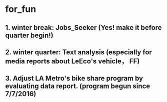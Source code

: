 # for_fun

## 1. winter break: Jobs_Seeker (Yes! make it before quarter begin!)

## 2. winter quarter: Text analysis (especially for media reports about LeEco's vehicle， FF)

## 3. Adjust LA Metro's bike share program by evaluating data report. (program begun since 7/7/2016)
